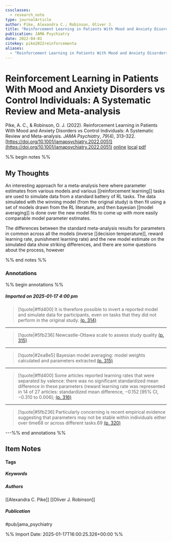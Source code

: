 ```yaml
---
cssclasses:
  - research_note
type: journalArticle
author: Pike, Alexandra C.; Robinson, Oliver J.
title: "Reinforcement Learning in Patients With Mood and Anxiety Disorders vs Control Individuals: A Systematic Review and Meta-analysis"
publication: JAMA Psychiatry
date: 2022-04-01
citekey: pike2022reinforcementa
aliases:
  - "Reinforcement Learning in Patients With Mood and Anxiety Disorders vs Control Individuals: A Systematic Review and Meta-analysis"
---
```


# Reinforcement Learning in Patients With Mood and Anxiety Disorders vs Control Individuals: A Systematic Review and Meta-analysis

Pike, A. C., & Robinson, O. J. (2022). Reinforcement Learning in Patients With Mood and Anxiety Disorders vs Control Individuals: A Systematic Review and Meta-analysis. _JAMA Psychiatry_, _79_(4), 313–322. [https://doi.org/10.1001/jamapsychiatry.2022.0051](https://doi.org/10.1001/jamapsychiatry.2022.0051)
[online](http://zotero.org/users/7162438/items/EF63ZJ8Y) [local](zotero://select/library/items/EF63ZJ8Y) [pdf](file:///home/gjc216/Zotero/storage/H9QU8S9K/Pike%20and%20Robinson%20-%202022%20-%20Reinforcement%20Learning%20in%20Patients%20With%20Mood%20and%20Anxiety%20Disorders%20vs%20Control%20Individuals%20A%20Systema.pdf)
 

 
%% begin notes %%

## My Thoughts

An interesting approach for a meta-analysis here where parameter estimates from various models and various [[reinforcement learning]] tasks are used to simulate data from a standard battery of RL tasks. The data simulated with the winning model (from the original study) is then fit using a set of models drawn from the RL literature, and then bayesian [[model averaging]] is done over the new model fits to come up with more easily comparable model parameter estimates.

The differences between the standard meta-analysis results for parameters in common across all the models (inverse [[decision temperature]], reward learning rate, punishment learning rate) and the new model estimate on the simulated data show striking differences, and there are some questions about the process, however 

%% end notes %%

### Annotations

%% begin annotations %%

##### Imported on 2025-01-17 4:00 pm
>[!quote|#ffd400]
>It is therefore possible to invert a reported model and simulate data for participants, even on tasks that they did not perform in the original study. [(p. 314)](zotero://open-pdf/library/items/H9QU8S9K?page=314&annotation=Z3JTQAJB)

---
>[!quote|#5fb236]
>Newcastle-Ottawa scale to assess study quality [(p. 315)](zotero://open-pdf/library/items/H9QU8S9K?page=315&annotation=A76AWAYM)

---
>[!quote|#2ea8e5]
>Bayesian model averaging: model weights calculated and parameters extracted [(p. 315)](zotero://open-pdf/library/items/H9QU8S9K?page=315&annotation=YJVGFVNL)

---
>[!quote|#ffd400]
>Some articles reported learning rates that were separated by valence: there was no significant standardized mean difference in these parameters (reward learning rate was represented in 14 of 27 articles: standardized mean difference, −0.152 [95% CI, −0.310 to 0.006]; [(p. 316)](zotero://open-pdf/library/items/H9QU8S9K?page=316&annotation=CQ4YP6T7)

---
>[!quote|#5fb236]
>Particularly concerning is recent empirical evidence suggesting that parameters may not be stable within individuals either over time68 or across different tasks.69 [(p. 320)](zotero://open-pdf/library/items/H9QU8S9K?page=320&annotation=Q3FBT8HE)

---%% end annotations %%

## Item Notes

#### Tags

##### Keywords

##### Authors

[[Alexandra C. Pike]] [[Oliver J. Robinson]]

##### Publication

#pub/jama_psychiatry


%% Import Date: 2025-01-17T16:00:25.326+00:00 %%
